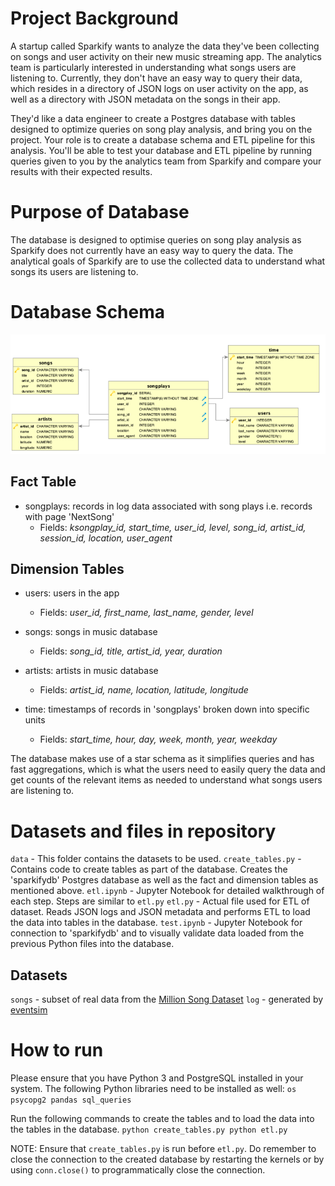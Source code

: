# Project Background

A startup called Sparkify wants to analyze the data they've been collecting on songs and user activity on their new music streaming app. The analytics team is particularly interested in understanding what songs users are listening to. Currently, they don't have an easy way to query their data, which resides in a directory of JSON logs on user activity on the app, as well as a directory with JSON metadata on the songs in their app.

They'd like a data engineer to create a Postgres database with tables designed to optimize queries on song play analysis, and bring you on the project. Your role is to create a database schema and ETL pipeline for this analysis. You'll be able to test your database and ETL pipeline by running queries given to you by the analytics team from Sparkify and compare your results with their expected results.

# Purpose of Database

The database is designed to optimise queries on song play analysis as Sparkify does not currently have an easy way to query the data. The analytical goals of Sparkify are to use the collected data to understand what songs its users are listening to.

# Database Schema

![ERD](ERD.png)

## Fact Table
- songplays: records in log data associated with song plays i.e. records with page 'NextSong'
    - Fields: *ksongplay_id, start_time, user_id, level, song_id, artist_id, session_id, location, user_agent*

## Dimension Tables
- users: users in the app
    - Fields: *user_id, first_name, last_name, gender, level*
- songs: songs in music database
    - Fields: *song_id, title, artist_id, year, duration*

- artists: artists in music database
    - Fields: *artist_id, name, location, latitude, longitude*

- time: timestamps of records in 'songplays' broken down into specific units
    - Fields: *start_time, hour, day, week, month, year, weekday*
 
The database makes use of a star schema as it simplifies queries and has fast aggregations, which is what the users need to easily query the data and get counts of the relevant items as needed to understand what songs users are listening to.

# Datasets and files in repository
`data` - This folder contains the datasets to be used.
`create_tables.py` - Contains code to create tables as part of the database. Creates the 'sparkifydb' Postgres database as well as the fact and dimension tables as mentioned above.
`etl.ipynb` - Jupyter Notebook for detailed walkthrough of each step. Steps are similar to `etl.py`
`etl.py` - Actual file used for ETL of dataset. Reads JSON logs and JSON metadata and performs ETL to load the data into tables in the database.
`test.ipynb` - Jupyter Notebook for connection to 'sparkifydb' and to visually validate data loaded from the previous Python files into the database.

## Datasets
`songs` - subset of real data from the [Million Song Dataset](http://millionsongdataset.com/)
`log` - generated by [eventsim](https://github.com/Interana/eventsim)

# How to run
Please ensure that you have Python 3 and PostgreSQL installed in your system.
The following Python libraries need to be installed as well:
`os
psycopg2
pandas
sql_queries`

Run the following commands to create the tables and to load the data into the tables in the database.
`python create_tables.py
python etl.py`

NOTE: Ensure that `create_tables.py` is run before `etl.py`. Do remember to close the connection to the created database by restarting the kernels or by using `conn.close()` to programmatically close the connection.